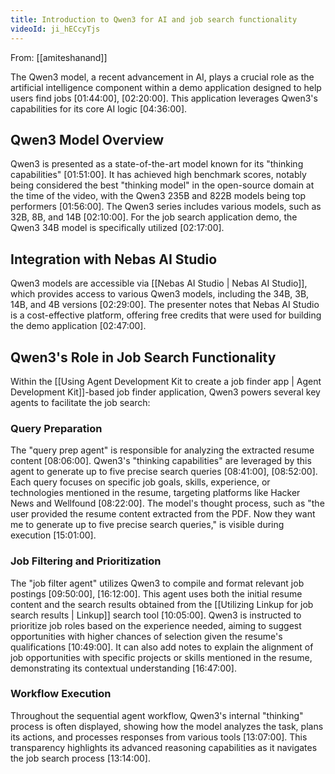 ```yaml
---
title: Introduction to Qwen3 for AI and job search functionality
videoId: ji_hECcyTjs
---
```


From: [[amiteshanand]] <br/> 

The Qwen3 model, a recent advancement in AI, plays a crucial role as the artificial intelligence component within a demo application designed to help users find jobs <a class="yt-timestamp" data-t="01:44:00">[01:44:00]</a>, <a class="yt-timestamp" data-t="02:20:00">[02:20:00]</a>. This application leverages Qwen3's capabilities for its core AI logic <a class="yt-timestamp" data-t="04:36:00">[04:36:00]</a>.

## Qwen3 Model Overview

Qwen3 is presented as a state-of-the-art model known for its "thinking capabilities" <a class="yt-timestamp" data-t="01:51:00">[01:51:00]</a>. It has achieved high benchmark scores, notably being considered the best "thinking model" in the open-source domain at the time of the video, with the Qwen3 235B and 822B models being top performers <a class="yt-timestamp" data-t="01:56:00">[01:56:00]</a>. The Qwen3 series includes various models, such as 32B, 8B, and 14B <a class="yt-timestamp" data-t="02:10:00">[02:10:00]</a>. For the job search application demo, the Qwen3 34B model is specifically utilized <a class="yt-timestamp" data-t="02:17:00">[02:17:00]</a>.

## Integration with Nebas AI Studio

Qwen3 models are accessible via [[Nebas AI Studio | Nebas AI Studio]], which provides access to various Qwen3 models, including the 34B, 3B, 14B, and 4B versions <a class="yt-timestamp" data-t="02:29:00">[02:29:00]</a>. The presenter notes that Nebas AI Studio is a cost-effective platform, offering free credits that were used for building the demo application <a class="yt-timestamp" data-t="02:47:00">[02:47:00]</a>.

## Qwen3's Role in Job Search Functionality

Within the [[Using Agent Development Kit to create a job finder app | Agent Development Kit]]-based job finder application, Qwen3 powers several key agents to facilitate the job search:

### Query Preparation

The "query prep agent" is responsible for analyzing the extracted resume content <a class="yt-timestamp" data-t="08:06:00">[08:06:00]</a>. Qwen3's "thinking capabilities" are leveraged by this agent to generate up to five precise search queries <a class="yt-timestamp" data-t="08:41:00">[08:41:00]</a>, <a class="yt-timestamp" data-t="08:52:00">[08:52:00]</a>. Each query focuses on specific job goals, skills, experience, or technologies mentioned in the resume, targeting platforms like Hacker News and Wellfound <a class="yt-timestamp" data-t="08:22:00">[08:22:00]</a>. The model's thought process, such as "the user provided the resume content extracted from the PDF. Now they want me to generate up to five precise search queries," is visible during execution <a class="yt-timestamp" data-t="15:01:00">[15:01:00]</a>.

### Job Filtering and Prioritization

The "job filter agent" utilizes Qwen3 to compile and format relevant job postings <a class="yt-timestamp" data-t="09:50:00">[09:50:00]</a>, <a class="yt-timestamp" data-t="16:12:00">[16:12:00]</a>. This agent uses both the initial resume content and the search results obtained from the [[Utilizing Linkup for job search results | Linkup]] search tool <a class="yt-timestamp" data-t="10:05:00">[10:05:00]</a>. Qwen3 is instructed to prioritize job roles based on the experience needed, aiming to suggest opportunities with higher chances of selection given the resume's qualifications <a class="yt-timestamp" data-t="10:49:00">[10:49:00]</a>. It can also add notes to explain the alignment of job opportunities with specific projects or skills mentioned in the resume, demonstrating its contextual understanding <a class="yt-timestamp" data-t="16:47:00">[16:47:00]</a>.

### Workflow Execution

Throughout the sequential agent workflow, Qwen3's internal "thinking" process is often displayed, showing how the model analyzes the task, plans its actions, and processes responses from various tools <a class="yt-timestamp" data-t="13:07:00">[13:07:00]</a>. This transparency highlights its advanced reasoning capabilities as it navigates the job search process <a class="yt-timestamp" data-t="13:14:00">[13:14:00]</a>.